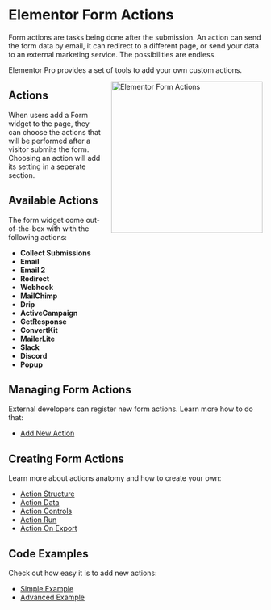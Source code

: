 # Elementor Form Actions

<Badge type="tip" vertical="top" text="Elementor Pro" /> <Badge type="warning" vertical="top" text="Advanced" />

Form actions are tasks being done after the submission. An action can send the form data by email, it can redirect to a different page, or send your data to an external marketing service. The possibilities are endless.

Elementor Pro provides a set of tools to add your own custom actions.

<img :src="$withBase('/assets/img/elementor-form-actions.png')" alt="Elementor Form Actions" style="float: right; width: 300px; margin-left: 20px; margin-bottom: 20px;">

## Actions

When users add a Form widget to the page, they can choose the actions that will be performed after a visitor submits the form. Choosing an action will add its setting in a seperate section.

## Available Actions

The form widget come out-of-the-box with with the following actions:

* **Collect Submissions**
* **Email**
* **Email 2**
* **Redirect**
* **Webhook**
* **MailChimp**
* **Drip**
* **ActiveCampaign**
* **GetResponse**
* **ConvertKit**
* **MailerLite**
* **Slack**
* **Discord**
* **Popup**

## Managing Form Actions

External developers can register new form actions. Learn more how to do that:

* [Add New Action](./add-new-action/)

## Creating Form Actions

Learn more about actions anatomy and how to create your own:

* [Action Structure](./action-structure/)
* [Action Data](./action-data/)
* [Action Controls](./action-controls/)
* [Action Run](./action-run/)
* [Action On Export](./action-on-export/)

## Code Examples

Check out how easy it is to add new actions:

* [Simple Example](./simple-example/)
* [Advanced Example](./advanced-example/)
